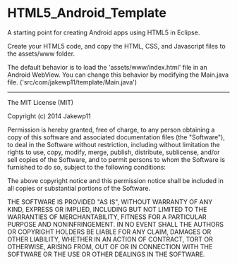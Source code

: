 HTML5_Android_Template
======================

A starting point for creating Android apps using HTML5 in Eclipse.

Create your HTML5 code, and copy the HTML, CSS, and Javascript files to the assets/www folder.

The default behavior is to load the 'assets/www/index.html' file in an Android WebView.  You can change this behavior
by modifying the Main.java file. ('src/com/jakewp11/template/Main.java')


*****************************************************************************
The MIT License (MIT)

Copyright (c) 2014 Jakewp11

Permission is hereby granted, free of charge, to any person obtaining a copy
of this software and associated documentation files (the "Software"), to deal
in the Software without restriction, including without limitation the rights
to use, copy, modify, merge, publish, distribute, sublicense, and/or sell
copies of the Software, and to permit persons to whom the Software is
furnished to do so, subject to the following conditions:

The above copyright notice and this permission notice shall be included in
all copies or substantial portions of the Software.

THE SOFTWARE IS PROVIDED "AS IS", WITHOUT WARRANTY OF ANY KIND, EXPRESS OR
IMPLIED, INCLUDING BUT NOT LIMITED TO THE WARRANTIES OF MERCHANTABILITY,
FITNESS FOR A PARTICULAR PURPOSE AND NONINFRINGEMENT. IN NO EVENT SHALL THE
AUTHORS OR COPYRIGHT HOLDERS BE LIABLE FOR ANY CLAIM, DAMAGES OR OTHER
LIABILITY, WHETHER IN AN ACTION OF CONTRACT, TORT OR OTHERWISE, ARISING FROM,
OUT OF OR IN CONNECTION WITH THE SOFTWARE OR THE USE OR OTHER DEALINGS IN
THE SOFTWARE.
